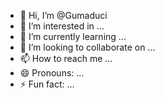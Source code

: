 - 👋 Hi, I’m @Gumaduci
- 👀 I’m interested in ...
- 🌱 I’m currently learning ...
- 💞️ I’m looking to collaborate on ...
- 📫 How to reach me ...
- 😄 Pronouns: ...
- ⚡ Fun fact: ...

<!---
Gumaduci/Gumaduci is a ✨ special ✨ repository because its `README.md` (this file) appears on your GitHub profile.
You can click the Preview link to take a look at your changes.
--->
